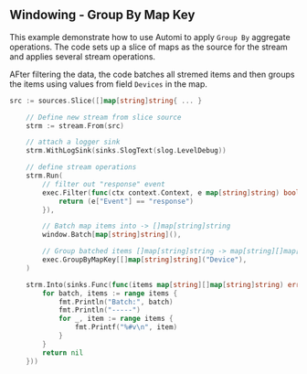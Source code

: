 ## Windowing - Group By Map Key

This example demonstrate how to use Automi to apply `Group By` aggregate operations.
The code sets up a slice of maps as the source for the stream and applies several
stream operations. 

AFter filtering the data, the code batches all stremed items and then groups the 
items using values from field `Devices` in the map.

```go
src := sources.Slice([]map[string]string{ ... }

	// Define new stream from slice source
	strm := stream.From(src)

	// attach a logger sink
	strm.WithLogSink(sinks.SlogText(slog.LevelDebug))

	// define stream operations
	strm.Run(
		// filter out "response" event
		exec.Filter(func(ctx context.Context, e map[string]string) bool {
			return (e["Event"] == "response")
		}),

		// Batch map items into -> []map[string]string
		window.Batch[map[string]string](),

		// Group batched items []map[string]string -> map[string][]map[string]string
		exec.GroupByMapKey[[]map[string]string]("Device"),
	)

	strm.Into(sinks.Func(func(items map[string][]map[string]string) error {
		for batch, items := range items {
			fmt.Println("Batch:", batch)
			fmt.Println("-----")
			for _, item := range items {
				fmt.Printf("%#v\n", item)
			}
		}
		return nil
	}))

```